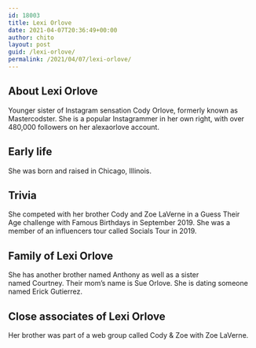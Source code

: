 ```yaml
---
id: 18003
title: Lexi Orlove
date: 2021-04-07T20:36:49+00:00
author: chito
layout: post
guid: /lexi-orlove/
permalink: /2021/04/07/lexi-orlove/
---
```

<!--Content-->



## About Lexi Orlove


  Younger sister of Instagram sensation Cody Orlove, formerly known as Mastercodster. She is a popular Instagrammer in her own right, with over 480,000 followers on her alexaorlove account. 

      
      
      
## Early life


  She was born and raised in Chicago, Illinois. 

      
      
      
## Trivia


  She competed with her brother Cody and Zoe LaVerne in a Guess Their Age challenge with Famous Birthdays in September 2019. She was a member of an influencers tour called Socials Tour in 2019. 

      
      
      
## Family of Lexi Orlove


  She has another brother named Anthony as well as a sister named Courtney. Their mom&#8217;s name is Sue Orlove. She is dating someone named Erick Gutierrez.

      
      
      
## Close associates of Lexi Orlove


  Her brother was part of a web group called Cody & Zoe with Zoe LaVerne.


